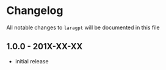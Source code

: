 # Changelog

All notable changes to `laragpt` will be documented in this file

## 1.0.0 - 201X-XX-XX

- initial release
